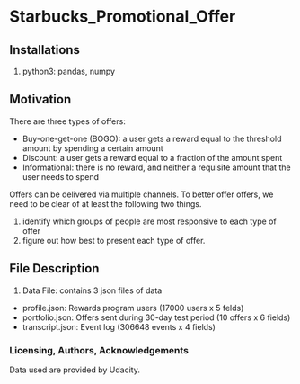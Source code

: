 # Starbucks_Promotional_Offer


## Installations
1. python3: pandas, numpy


## Motivation
There are three types of offers: 
- Buy-one-get-one (BOGO): a user gets a reward equal to the threshold amount by spending a certain amount
- Discount: a user gets a reward equal to a fraction of the amount spent
- Informational: there is no reward, and neither a requisite amount that
the user needs to spend

Offers can be delivered via multiple channels. To better offer offers, we need to be clear of at least the following two things.
1. identify which groups of people are most responsive to each
type of offer
1. figure out how best to present each type of offer.


## File Description
1. Data File: contains 3 json files of data
- profile.json: Rewards program users (17000 users x 5 felds)
- portfolio.json: Offers sent during 30-day test period (10 offers x 6 fields)
- transcript.json: Event log (306648 events x 4 fields)


### Licensing, Authors, Acknowledgements
Data used are provided by Udacity.